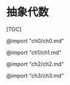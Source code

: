 <link rel="stylesheet" type="text/css" href="http://zlyd.iccnconn.com/markdowncss/stylelib/typora-purple-theme-1.5.7/purple.css">

# 抽象代数

[TOC]

@import "ch0/ch0.md"

@import "ch1/ch1.md"

@import "ch2/ch2.md"

@import "ch3/ch3.md"



<!-- @import "Chapter 4/Chapter 4.md" -->


